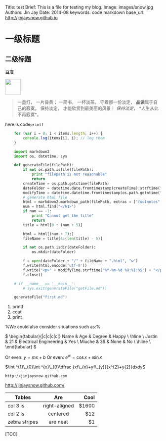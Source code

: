 Title:   test
Brief:   This is a file for testing my blog.
Image:	 images/snow.jpg
Authors: Jin Jay
Date:    2014-08
keywords: code
		markdown
base_url: http://jinjaysnow.github.io

# 一级标题
## 二级标题

[百度](http://www.baidu.com)

[<img src="../../images/snow.jpg" width="50px">](http://jinjaysnow.github.io)
> 一盏灯， 一片昏黄； 一简书， 一杯淡茶。 守着那一份淡定， **品读**属于自己的寂寞。 保持淡定， 才能欣赏到最美丽的风景！ *保持淡定*， \*人生从此不再寂寞\*。
  
 
here is code`printf`

```javascript
	for (var i = 0; i < items.length; i++) {
	    console.log(items[i], i); // log them
	}
```

```python
	import markdown2
	import os, datetime, sys

	def generateFile(filePath):
		if not os.path.isfile(filePath):
			print "filepath is not reasonable"
			return
		createTime = os.path.getctime(filePath)
		dateFolder = datetime.date.fromtimestamp(createTime).strftime("%Y-%M")
		modifyTime = datetime.datetime.fromtimestamp(os.path.getmtime("first.md"))
		# generate html file
		html = markdown2.markdown_path(filePath, extras = ["footnotes", "code-color"])
		num = html.find("</h1>")
		if num == -1:
			print "Cannot get the title"
			return
		title = html[0 : (num + 5)]

		html = html[(num + 7):]
		fileName = title[4:(len(title) - 5)]

		if not os.path.isdir(dateFolder):
			os.mkdir(dateFolder)

		f = open(dateFolder + "/" + fileName + ".html", "w")
		f.write(html.encode('utf-8'))
		f.write("<p>" + modifyTime.strftime("%Y-%m-%d %H:%I:%S") + "</p>\r\n")
		f.close()

	# if __name__ == '__main__':
		# sys.exit(generateFile("getFile.md"))

	generateFile("first.md")
```

1. printf
2. cout
3. print

%We could also consider situations such as:%

$ \begin{tabular}{|c|c|c|c|} Name & Age & Degree & Happy \ \hline \ Justin & 21 & Electrical Engineering & Yes \ Miuche & 39 & None & No \ \hline \ \end{tabular} $

Or even: $y = mx + b$
Or even: $e^{\imath x} = \cos{x} + \imath\sin{x}$

$\int ^{1}\_{0}\int ^{x}\_{0}\dfrac {xf\_{x}+yf\_{y}}{x^{2}+y{2}}dxdy$

```
http://jinjaysnow.github.com
```
<http://jinjaysnow.github.com/>

| Tables        | Are           | Cool  |
| ------------- |:-------------:| -----:|
| col 3 is      | right-aligned | $1600 |
| col 2 is      | centered      |   $12 |
| zebra stripes | are neat      |    $1 |

[TOC]

